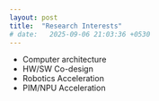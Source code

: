 ```yaml
---
layout: post
title:  "Research Interests"
# date:   2025-09-06 21:03:36 +0530
---
```

- Computer architecture
- HW/SW Co-design
- Robotics Acceleration
- PIM/NPU Acceleration 
